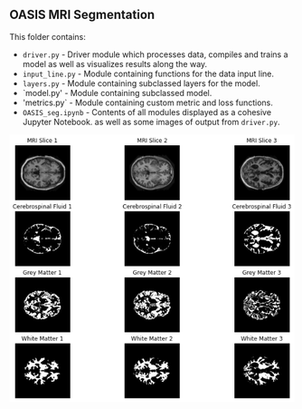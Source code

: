 ## OASIS MRI Segmentation
This folder contains:
* `driver.py` - Driver module which processes data, compiles and trains a model as well as visualizes results
along the way.
* `input_line.py` - Module containing functions for the data input line.
* `layers.py` - Module containing subclassed layers for the model.
* `model.py' - Module containing subclassed model.
* 'metrics.py` - Module containing custom metric and loss functions.
* `OASIS_seg.ipynb` - Contents of all modules displayed as a cohesive Jupyter Notebook.
as well as some images of output from `driver.py`.






![](oasis.png)


